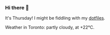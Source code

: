 ### Hi there :wave:

It's Thursday! I might be fiddling with my [dotfiles](https://github.com/bewuethr/dotfiles).

Weather in Toronto: partly cloudy, at +22°C.

